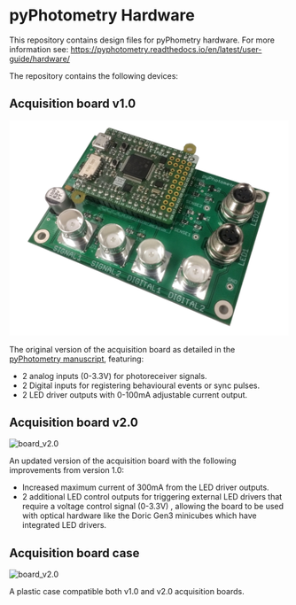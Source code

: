 # pyPhotometry Hardware

This repository contains design files for pyPhometry hardware.  For more information see: https://pyphotometry.readthedocs.io/en/latest/user-guide/hardware/

The repository contains the following devices:

## Acquisition board v1.0

![board_v1.0](acquisition_board_v1.0/photo.jpg)

The original version of the acquisition board as detailed in the [pyPhotometry manuscript](https://www.nature.com/articles/s41598-019-39724-y), featuring:

-  2 analog inputs (0-3.3V) for photoreceiver signals.
- 2 Digital inputs for registering behavioural events or sync pulses.
- 2 LED driver outputs with 0-100mA adjustable current output.

## Acquisition board v2.0

![board_v2.0](acquisition_board_v2.0/photo.png)

An updated version of the acquisition board with the following improvements from version 1.0:

- Increased maximum current of 300mA from the LED driver outputs.
- 2 additional LED control outputs for triggering external LED drivers that require a voltage control signal (0-3.3V) , allowing the board to be used with optical hardware like the Doric Gen3 minicubes which have integrated LED drivers.

## Acquisition board case

![board_v2.0](acquisition_board_case/photo.png)

A plastic case compatible both v1.0 and v2.0 acquisition boards.

